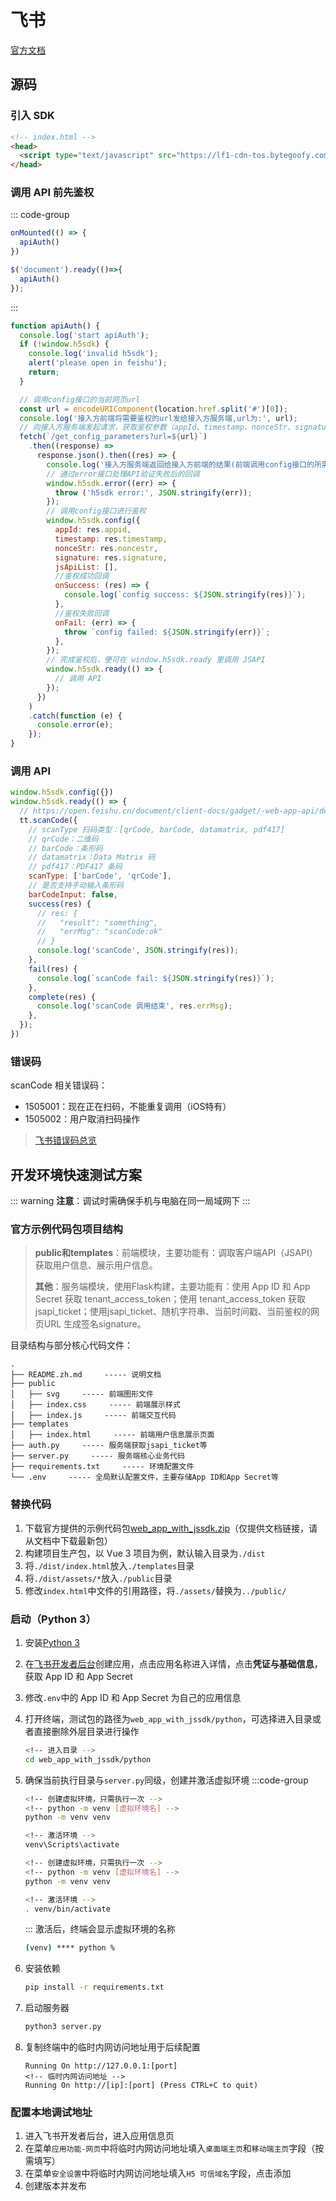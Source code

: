 # 飞书

[官方文档](https://open.feishu.cn/document/client-docs/h5/)

## 源码

### 引入 SDK


```html
<!-- index.html -->
<head>
  <script type="text/javascript" src="https://lf1-cdn-tos.bytegoofy.com/goofy/ee/lark/h5jssdk/lark/js_sdk/h5-js-sdk-1.5.11.js"></script>
</head>
```

### 调用 API 前先鉴权

::: code-group

```js [vue 3]
onMounted(() => {
  apiAuth()
})
```

```js [官方示例 - jquery]
$('document').ready(()=>{
  apiAuth()
});
```

:::

```js
function apiAuth() {
  console.log('start apiAuth');
  if (!window.h5sdk) {
    console.log('invalid h5sdk');
    alert('please open in feishu');
    return;
  }

  // 调用config接口的当前网页url
  const url = encodeURIComponent(location.href.split('#')[0]);
  console.log('接入方前端将需要鉴权的url发给接入方服务端,url为:', url);
  // 向接入方服务端发起请求，获取鉴权参数（appId、timestamp、nonceStr、signature）
  fetch(`/get_config_parameters?url=${url}`)
    .then((response) =>
      response.json().then((res) => {
        console.log('接入方服务端返回给接入方前端的结果(前端调用config接口的所需参数):', res);
        // 通过error接口处理API验证失败后的回调
        window.h5sdk.error((err) => {
          throw ('h5sdk error:', JSON.stringify(err));
        });
        // 调用config接口进行鉴权
        window.h5sdk.config({
          appId: res.appid,
          timestamp: res.timestamp,
          nonceStr: res.noncestr,
          signature: res.signature,
          jsApiList: [],
          //鉴权成功回调
          onSuccess: (res) => {
            console.log(`config success: ${JSON.stringify(res)}`);
          },
          //鉴权失败回调
          onFail: (err) => {
            throw `config failed: ${JSON.stringify(err)}`;
          },
        });
        // 完成鉴权后，便可在 window.h5sdk.ready 里调用 JSAPI
        window.h5sdk.ready(() => {
          // 调用 API
        });
      })
    )
    .catch(function (e) {
      console.error(e);
    });
}
```

### 调用 API

```js
window.h5sdk.config({})
window.h5sdk.ready(() => {
  // https://open.feishu.cn/document/client-docs/gadget/-web-app-api/device/scan-code/scancode
  tt.scanCode({
    // scanType 扫码类型：[qrCode, barCode, datamatrix, pdf417]
    // qrCode：二维码
    // barCode：条形码
    // datamatrix：Data Matrix 码
    // pdf417：PDF417 条码
    scanType: ['barCode', 'qrCode'],
    // 是否支持手动输入条形码
    barCodeInput: false,
    success(res) {
      // res: {
      //   "result": "something",
      //   "errMsg": "scanCode:ok"
      // }
      console.log('scanCode', JSON.stringify(res));
    },
    fail(res) {
      console.log(`scanCode fail: ${JSON.stringify(res)}`);
    },
    complete(res) {
      console.log('scanCode 调用结束', res.errMsg);
    },
  });
})
```

### 错误码

scanCode 相关错误码：

- 1505001：现在正在扫码，不能重复调用（iOS特有）
- 1505002：用户取消扫码操作

> [飞书错误码总览](https://open.feishu.cn/document/uYjL24iN/uAjMuAjMuAjM/errno)

## 开发环境快速测试方案

::: warning
**注意**：调试时需确保手机与电脑在同一局域网下
:::

### 官方示例代码包项目结构

> **public和templates**：前端模块，主要功能有：调取客户端API（JSAPI）获取用户信息、展示用户信息。
>
> **其他**：服务端模块，使用Flask构建，主要功能有：使用 App ID 和 App Secret 获取 tenant_access_token；使用 tenant_access_token 获取 jsapi_ticket；使用jsapi_ticket、随机字符串、当前时间戳、当前鉴权的网页URL 生成签名signature。

目录结构与部分核心代码文件：

```text
.
├── README.zh.md     ----- 说明文档
├── public
│   ├── svg     ----- 前端图形文件
│   ├── index.css     ----- 前端展示样式
│   ├── index.js     ----- 前端交互代码
├── templates
│   ├── index.html     ----- 前端用户信息展示页面
├── auth.py     ----- 服务端获取jsapi_ticket等
├── server.py     ----- 服务端核心业务代码
├── requirements.txt     ----- 环境配置文件
└── .env     ----- 全局默认配置文件，主要存储App ID和App Secret等
```

### 替换代码

1. 下载官方提供的示例代码包[web_app_with_jssdk.zip](https://open.feishu.cn/document/client-docs/h5/)（仅提供文档链接，请从文档中下载最新包）
2. 构建项目生产包，以 Vue 3 项目为例，默认输入目录为`./dist`
3. 将`./dist/index.html`放入`./templates`目录
4. 将`./dist/assets/*`放入`./public`目录
5. 修改`index.html`中文件的引用路径，将`./assets/`替换为`../public/`

### 启动（Python 3）

1. 安装[Python 3](https://www.python.org/)
2. 在[飞书开发者后台](https://open.feishu.cn/app/)创建应用，点击应用名称进入详情，点击**凭证与基础信息**，获取 App ID 和 App Secret
3. 修改`.env`中的 App ID 和 App Secret 为自己的应用信息
4. 打开终端，测试包的路径为`web_app_with_jssdk/python`，可选择进入目录或者直接删除外层目录进行操作

   ```bash
   <!-- 进入目录 -->
   cd web_app_with_jssdk/python
   ```

5. 确保当前执行目录与`server.py`同级，创建并激活虚拟环境
   :::code-group

   ```bash [windows]
   <!-- 创建虚拟环境，只需执行一次 -->
   <!-- python -m venv [虚拟环境名] -->
   python -m venv venv
   
   <!-- 激活环境 -->
   venv\Scripts\activate
   ```

   ```bash [mac/linux]
   <!-- 创建虚拟环境，只需执行一次 -->
   <!-- python -m venv [虚拟环境名] -->
   python -m venv venv
   
   <!-- 激活环境 -->
   . venv/bin/activate
   ```

   :::
   激活后，终端会显示虚拟环境的名称

   ```bash
   (venv) **** python %
   ```

6. 安装依赖

   ```bash
   pip install -r requirements.txt
   ```

7. 启动服务器

   ```bash
   python3 server.py
   ```

8. 复制终端中的临时内网访问地址用于后续配置

   ```bash{3}
   Running On http://127.0.0.1:[port]
   <!-- 临时内网访问地址 -->
   Running On http://[ip]:[port] (Press CTRL+C to quit)
   ```

### 配置本地调试地址

1. 进入飞书开发者后台，进入应用信息页
2. 在菜单`应用功能-网页`中将临时内网访问地址填入`桌面端主页`和`移动端主页`字段（按需填写）
3. 在菜单`安全设置`中将临时内网访问地址填入`H5 可信域名`字段，点击添加
4. 创建版本并发布
